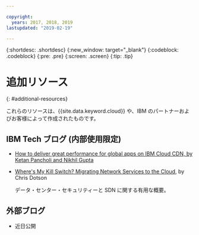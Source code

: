 ```yaml
---

copyright:
  years: 2017, 2018, 2019
lastupdated: "2019-02-19"

---
```


{:shortdesc: .shortdesc}
{:new_window: target="_blank"}
{:codeblock: .codeblock}
{:pre: .pre}
{:screen: .screen}
{:tip: .tip}

# 追加リソース
{: #additional-resources}

これらのリソースは、{{site.data.keyword.cloud}} や、IBM のパートナーおよびお客様によって作成されたものです。

## IBM Tech ブログ (内部使用限定)

 * [How to deliver great performance for global apps on IBM Cloud CDN, by Ketan Pancholi and Nikhil Gupta](https://www.ibm.com/w3-techblog/use-cases/2018/05/content-delivery-service/)
 
 * [Where's My Kill Switch? Migrating Network Services to the Cloud](https://www.ibm.com/w3-techblog/wcp/2018/09/migrating-network-services/), by Chris Dotson
 
   データ・センター・セキュリティーと SDN に関する有用な概要。


## 外部ブログ

* 近日公開
